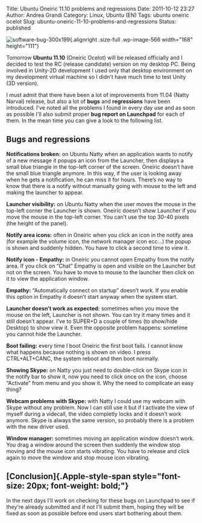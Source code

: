 Title: Ubuntu Oneiric 11.10 problems and regressions
Date: 2011-10-12 23:27
Author: Andrea Grandi
Category: Linux, Ubuntu (EN)
Tags: ubuntu oneiric ocelot
Slug: ubuntu-oneiric-11-10-problems-and-regressions
Status: published

<div>

![](http://www.andreagrandi.it/wp-content/uploads/2011/10/software-bug-300x199.jpg "software-bug-300x199"){.alignright
.size-full .wp-image-566 width="168" height="111"}

</div>

Tomorrow **Ubuntu 11.10** (Oneiric Ocelot) will be released officially
and I decided to test the RC (release candidate) version on my desktop
PC. Being involved in Unity-2D development I used only that desktop
environment on my development virtual machine so I didn't have much time
to test Unity (3D version).

I must admit that there have been a lot of improvements from 11.04
(Natty Narval) release, but also a lot of **bugs** and **regressions**
have been introduced. I've noted all the problems I found in every day
use and as soon as possible I'll also submit proper **bug report on
Launchpad** for each of them. In the mean time you can give a look to
the following list.

Bugs and regressions
--------------------

**Notifications broken:** on Ubuntu Natty when an application wants to
notify of a new message it popups an icon from the Launcher, then
displays a small blue triangle in the top-left corner of the screen.
Oneiric doesn’t have the small blue triangle anymore. In this way, if
the user is looking away when he gets a notification, he can miss it for
hours. There’s no way to know that there is a notify without manually
going with mouse to the left and making the launcher to appear.

**Launcher visibility:** on Ubuntu Natty when the user moves the mouse
in the top-left corner the Launcher is shown. Oneiric doesn’t show
Launcher if you move the mouse in the top-left corner. You can’t use the
top 30-40 pixels (the height of the panel).

**Notify area icons:** often in Oneiric when you click an icon in the
notify area (for example the volume icon, the network manager icon
ecc...) the popup is shown and suddenly hidden. You have to click a
second time to view it.

**Notify icon - Empathy:** in Oneiric you cannot open Empathy from the
notify area. If you click on “Chat” Empathy is open and visible on the
Launcher but not on the screen. You have to move to mouse to the
launcher then click on it to view the application window.

**Empathy:** “Automatically connect on startup” doesn’t work. If you
enable this option in Empathy it doesn’t start anyway when the system
start.

**Launcher doesn’t work as expected:** sometimes when you move the mouse
on the left, Launcher is not shown. You can try it many times and it
still doesn’t appear. I’ve to SUPER+D a couple of times (to show/hide
Desktop) to show view it. Even the opposite problem happens: sometime
you cannot hide the Launcher.

**Boot failing:** every time I boot Oneiric the first boot fails. I
cannot know what happens because nothing is shown on video. I press
CTRL+ALT+CANC, the system reboot and then boot normally.

**Showing Skype:** on Natty you just need to double-click on Skype icon
in the notify bar to show it, now you need to click once on the icon,
choose “Activate” from menu and you show it. Why the need to complicate
an easy thing?

**Webcam problems with Skype:** with Natty I could use my webcam with
Skype without any problem. Now I can still use it but if I activate the
view of myself during a videcall, the video completly locks and it
doesn’t work anymore. Skype is always the same version, so probably
there is a problem with the new driver used.

**Window manager:** sometimes moving an application window doesn’t work.
You drag a window around the screen then suddenly the window stop moving
and the mouse icon starts vibrating. You have to release and click again
to move the window and stop mouse icon vibrating.

[Conclusion]{.Apple-style-span style="font-size: 20px; font-weight: bold;"}
---------------------------------------------------------------------------

<div>

In the next days I'll work on checking for these bugs on Launchpad to
see if they're already submitted and if not I'll submit them, hoping
they will be fixed as soon as possible before end users start bothering
about them.

</div>
